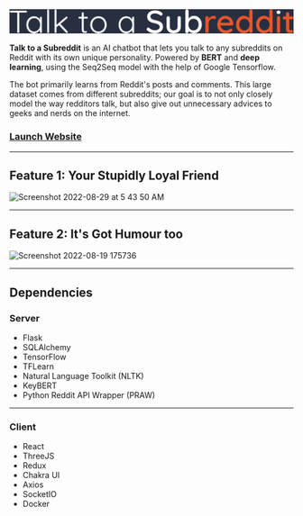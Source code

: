 <img width="700" alt="logo" src="client/public/logo.png">

**Talk to a Subreddit** is an AI chatbot that lets you talk to any subreddits on Reddit with its own unique personality. Powered by **BERT** and **deep learning**, using the Seq2Seq model with the help of Google Tensorflow.

The bot primarily learns from Reddit's posts and comments. This large dataset comes from different subreddits; our goal is to not only closely model the way redditors talk, but also give out unnecessary advices to geeks and nerds on the internet.

### [Launch Website](https://talkreddit.com)

---

## Feature 1: Your Stupidly Loyal Friend

<img width="700" alt="Screenshot 2022-08-29 at 5 43 50 AM" src="https://user-images.githubusercontent.com/35755386/187093787-cab0694b-1fb8-4654-aab7-25e5c84c2905.png">

---

## Feature 2: It's Got Humour too

<img width="700" alt="Screenshot 2022-08-19 175736" src="https://user-images.githubusercontent.com/35755386/185584007-96193212-fe92-4b96-8aeb-1f2868b57e91.png">

---

## Dependencies

### Server

- Flask
- SQLAlchemy
- TensorFlow
- TFLearn
- Natural Language Toolkit (NLTK)
- KeyBERT
- Python Reddit API Wrapper (PRAW)

---

### Client

- React
- ThreeJS
- Redux
- Chakra UI
- Axios
- SocketIO
- Docker
